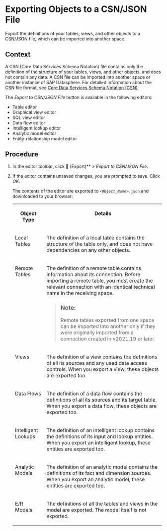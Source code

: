 <!-- loio391610123f1f4a12abb12cbf77a3294d -->

<link rel="stylesheet" type="text/css" href="../css/sap-icons.css"/>

# Exporting Objects to a CSN/JSON File

Export the definitions of your tables, views, and other objects to a CSN/JSON file, which can be imported into another space.



## Context

A CSN \(Core Data Services Schema Notation\) file contains only the definition of the structure of your tables, views, and other objects, and does not contain any data. A CSN file can be imported into another space or another instance of SAP Datasphere. For detailed information about the CSN file format, see [Core Data Services Schema Notation \(CSN\)](https://cap.cloud.sap/docs/cds/csn#entity-definitions).

The *Export to CSN/JSON File* button is available in the following editors:

-   Table editor
-   Graphical view editor
-   SQL view editor
-   Data flow editor
-   Intelligent lookup editor
-   Analytic model editor
-   Entity-relationship model editor



## Procedure

1.  In the editor toolbar, click <span class="FPA-icons"></span> \(Export\)** \> *Export to CSN/JSON File*.

2.  If the editor contains unsaved changes, you are prompted to save. Click *OK*.

    The contents of the editor are exported to <code><i class="varname">&lt;Object_Name&gt;</i>.json</code> and downloaded to your browser:


    <table>
    <tr>
    <th valign="top">

    Object Type


    
    </th>
    <th valign="top">

    Details


    
    </th>
    </tr>
    <tr>
    <td valign="top">

    Local Tables


    
    </td>
    <td valign="top">

    The definition of a local table contains the structure of the table only, and does not have dependencies on any other objects.


    
    </td>
    </tr>
    <tr>
    <td valign="top">

    Remote Tables


    
    </td>
    <td valign="top">

    The definition of a remote table contains information about its connection. Before importing a remote table, you must create the relevant connection with an identical technical name in the receiving space.

    > ### Note:  
    > Remote tables exported from one space can be imported into another only if they were originally imported from a connection created in v2021.19 or later.


    
    </td>
    </tr>
    <tr>
    <td valign="top">

    Views


    
    </td>
    <td valign="top">

    The definition of a view contains the definitions of all its sources and any used data access controls. When you export a view, these objects are exported too.


    
    </td>
    </tr>
    <tr>
    <td valign="top">

    Data Flows


    
    </td>
    <td valign="top">

    The definition of a data flow contains the definitions of all its sources and its target table. When you export a data flow, these objects are exported too.


    
    </td>
    </tr>
    <tr>
    <td valign="top">

    Intelligent Lookups


    
    </td>
    <td valign="top">

    The definition of an intelligent lookup contains the definitions of its input and lookup entities. When you export an intelligent lookup, these entities are exported too.


    
    </td>
    </tr>
    <tr>
    <td valign="top">

    Analytic Models


    
    </td>
    <td valign="top">

    The definition of an analytic model contains the definitions of its fact and dimension sources. When you export an analytic model, these entities are exported too.


    
    </td>
    </tr>
    <tr>
    <td valign="top">

    E/R Models


    
    </td>
    <td valign="top">

    The definitions of all the tables and views in the model are exported. The model itself is not exported.


    
    </td>
    </tr>
    </table>
    


